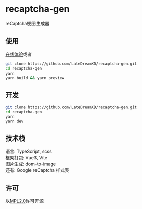 # recaptcha-gen
reCaptcha梗图生成器

## 使用
[在线体验](https://recpg.latedream.us.kg/)或者
```bash
git clone https://github.com/LateDreamXD/recaptcha-gen.git
cd recaptcha-gen
yarn
yarn build && yarn preview
```

## 开发
```bash
git clone https://github.com/LateDreamXD/recaptcha-gen.git
cd recaptcha-gen
yarn
yarn dev
```

## 技术栈
语言: TypeScript, scss  
框架打包: Vue3, Vite  
图片生成: dom-to-image  
还有: Google reCaptcha 样式表

## 许可
以[MPL2.0](http://mozilla.org/MPL/2.0/)许可开源
